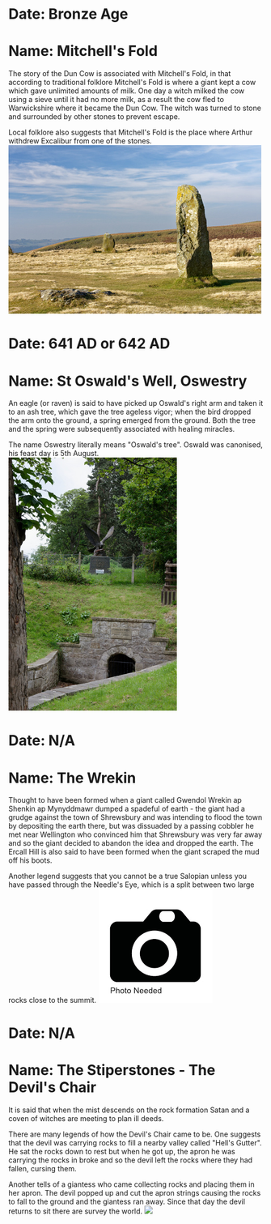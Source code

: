 <!--Type: Item-->
# Date: Bronze Age
# Name: Mitchell's Fold

The story of the Dun Cow is associated with Mitchell's Fold, in that according to traditional folklore Mitchell's Fold is where a giant kept a cow which gave unlimited amounts of milk. One day a witch milked the cow using a sieve until it had no more milk, as a result the cow fled to Warwickshire where it  became the Dun Cow. The witch was turned to stone and surrounded by other stones to prevent escape.

Local folklore also suggests that Mitchell's Fold is the place where Arthur withdrew Excalibur from one of the stones.
![](https://raw.githubusercontent.com/dmfbsh/dmfbsh.github.io/master/assets/images/folklore/2018-02-24_14_57_22_DSC_2137_DxO.jpg)

<!--Type: Item-->
# Date: 641 AD or 642 AD
# Name: St Oswald's Well, Oswestry

An eagle (or raven) is said to have picked up Oswald's right arm and taken it to an ash tree, which gave the tree ageless vigor; when the bird dropped the arm onto the ground, a spring emerged from the ground. Both the tree and the spring were subsequently associated with healing miracles.

The name Oswestry literally means "Oswald's tree". Oswald was canonised, his feast day is 5th August.
![](https://raw.githubusercontent.com/dmfbsh/dmfbsh.github.io/master/assets/images/folklore/2019-06-01_13_37_32_DSC_4458_DxO.jpg)

<!--Type: Item-->
# Date: N/A
# Name: The Wrekin

Thought to have been formed when a giant called Gwendol Wrekin ap Shenkin ap Mynyddmawr dumped a spadeful of earth - the giant had a grudge against the town of Shrewsbury and was intending to flood the town by depositing the earth there, but was dissuaded by a passing cobbler he met near Wellington who convinced him that Shrewsbury was very far away and so the giant decided to abandon the idea and dropped the earth.  The Ercall Hill is also said to have been formed when the giant scraped the mud off his boots.

Another legend suggests that you cannot be a true Salopian unless you have passed through the Needle's Eye, which is a split between two large rocks close to the summit.
![](https://raw.githubusercontent.com/dmfbsh/dmfbsh.github.io/master/assets/images/folklore/photo-needed.jpg)

<!--Type: Item-->
# Date: N/A
# Name: The Stiperstones - The Devil's Chair

It is said that when the mist descends on the rock formation Satan and a coven of witches are meeting to plan ill deeds.

There are many legends of how the Devil's Chair came to be.  One suggests that the devil was carrying rocks to fill a nearby valley called "Hell's Gutter".  He sat the rocks down to rest but when he got up, the apron he was carrying the rocks in broke and so the devil left the rocks where they had fallen, cursing them.

Another tells of a giantess who came collecting rocks and placing them in her apron.  The devil popped up and cut the apron strings causing the rocks to fall to the ground and the giantess ran away.  Since that day the devil returns to sit there are survey the world.
![](https://raw.githubusercontent.com/dmfbsh/dmfbsh.github.io/master/assets/images/landscape/2010-05-09_13-30-46_00009810_DxO.jpg)
